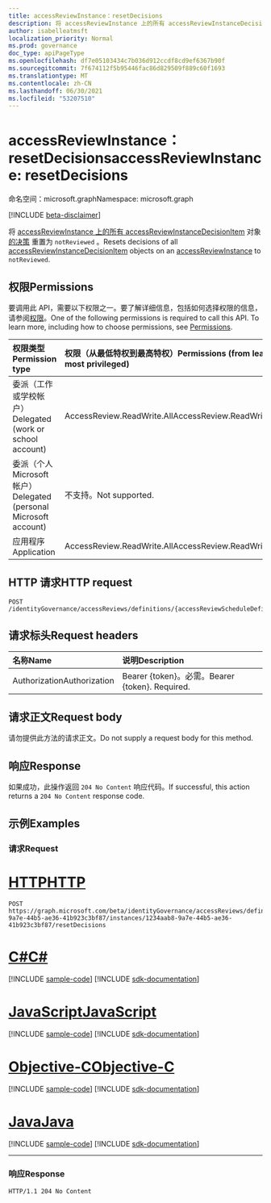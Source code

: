 ```yaml
---
title: accessReviewInstance：resetDecisions
description: 将 accessReviewInstance 上的所有 accessReviewInstanceDecisionItem 对象重置为 `notReviewed` 。
author: isabelleatmsft
localization_priority: Normal
ms.prod: governance
doc_type: apiPageType
ms.openlocfilehash: df7e05103434c7b036d912ccdf8cd9ef6367b90f
ms.sourcegitcommit: 7f674112f5b95446fac86d829509f889c60f1693
ms.translationtype: MT
ms.contentlocale: zh-CN
ms.lasthandoff: 06/30/2021
ms.locfileid: "53207510"
---
```

# <a name="accessreviewinstance-resetdecisions"></a><span data-ttu-id="9f4c5-103">accessReviewInstance：resetDecisions</span><span class="sxs-lookup"><span data-stu-id="9f4c5-103">accessReviewInstance: resetDecisions</span></span>
<span data-ttu-id="9f4c5-104">命名空间：microsoft.graph</span><span class="sxs-lookup"><span data-stu-id="9f4c5-104">Namespace: microsoft.graph</span></span>

[!INCLUDE [beta-disclaimer](../../includes/beta-disclaimer.md)]

<span data-ttu-id="9f4c5-105">将 [accessReviewInstance 上的所有 accessReviewInstanceDecisionItem](../resources/accessreviewinstancedecisionitem.md) 对象 [的决策](../resources/accessreviewinstance.md) 重置为 `notReviewed` 。</span><span class="sxs-lookup"><span data-stu-id="9f4c5-105">Resets decisions of all [accessReviewInstanceDecisionItem](../resources/accessreviewinstancedecisionitem.md) objects on an [accessReviewInstance](../resources/accessreviewinstance.md) to `notReviewed`.</span></span>

## <a name="permissions"></a><span data-ttu-id="9f4c5-106">权限</span><span class="sxs-lookup"><span data-stu-id="9f4c5-106">Permissions</span></span>
<span data-ttu-id="9f4c5-p101">要调用此 API，需要以下权限之一。要了解详细信息，包括如何选择权限的信息，请参阅[权限](/graph/permissions-reference)。</span><span class="sxs-lookup"><span data-stu-id="9f4c5-p101">One of the following permissions is required to call this API. To learn more, including how to choose permissions, see [Permissions](/graph/permissions-reference).</span></span>

|<span data-ttu-id="9f4c5-109">权限类型</span><span class="sxs-lookup"><span data-stu-id="9f4c5-109">Permission type</span></span>|<span data-ttu-id="9f4c5-110">权限（从最低特权到最高特权）</span><span class="sxs-lookup"><span data-stu-id="9f4c5-110">Permissions (from least to most privileged)</span></span>|
|:---|:---|
|<span data-ttu-id="9f4c5-111">委派（工作或学校帐户）</span><span class="sxs-lookup"><span data-stu-id="9f4c5-111">Delegated (work or school account)</span></span>|<span data-ttu-id="9f4c5-112">AccessReview.ReadWrite.All</span><span class="sxs-lookup"><span data-stu-id="9f4c5-112">AccessReview.ReadWrite.All</span></span>|
|<span data-ttu-id="9f4c5-113">委派（个人 Microsoft 帐户）</span><span class="sxs-lookup"><span data-stu-id="9f4c5-113">Delegated (personal Microsoft account)</span></span>|<span data-ttu-id="9f4c5-114">不支持。</span><span class="sxs-lookup"><span data-stu-id="9f4c5-114">Not supported.</span></span>|
|<span data-ttu-id="9f4c5-115">应用程序</span><span class="sxs-lookup"><span data-stu-id="9f4c5-115">Application</span></span>|<span data-ttu-id="9f4c5-116">AccessReview.ReadWrite.All</span><span class="sxs-lookup"><span data-stu-id="9f4c5-116">AccessReview.ReadWrite.All</span></span>|

## <a name="http-request"></a><span data-ttu-id="9f4c5-117">HTTP 请求</span><span class="sxs-lookup"><span data-stu-id="9f4c5-117">HTTP request</span></span>

<!-- {
  "blockType": "ignored"
}
-->
``` http
POST /identityGovernance/accessReviews/definitions/{accessReviewScheduleDefinitionId}/instances/{accessReviewInstanceId}/resetDecisions
```

## <a name="request-headers"></a><span data-ttu-id="9f4c5-118">请求标头</span><span class="sxs-lookup"><span data-stu-id="9f4c5-118">Request headers</span></span>
|<span data-ttu-id="9f4c5-119">名称</span><span class="sxs-lookup"><span data-stu-id="9f4c5-119">Name</span></span>|<span data-ttu-id="9f4c5-120">说明</span><span class="sxs-lookup"><span data-stu-id="9f4c5-120">Description</span></span>|
|:---|:---|
|<span data-ttu-id="9f4c5-121">Authorization</span><span class="sxs-lookup"><span data-stu-id="9f4c5-121">Authorization</span></span>|<span data-ttu-id="9f4c5-p102">Bearer {token}。必需。</span><span class="sxs-lookup"><span data-stu-id="9f4c5-p102">Bearer {token}. Required.</span></span>|

## <a name="request-body"></a><span data-ttu-id="9f4c5-124">请求正文</span><span class="sxs-lookup"><span data-stu-id="9f4c5-124">Request body</span></span>
<span data-ttu-id="9f4c5-125">请勿提供此方法的请求正文。</span><span class="sxs-lookup"><span data-stu-id="9f4c5-125">Do not supply a request body for this method.</span></span>

## <a name="response"></a><span data-ttu-id="9f4c5-126">响应</span><span class="sxs-lookup"><span data-stu-id="9f4c5-126">Response</span></span>

<span data-ttu-id="9f4c5-127">如果成功，此操作返回 `204 No Content` 响应代码。</span><span class="sxs-lookup"><span data-stu-id="9f4c5-127">If successful, this action returns a `204 No Content` response code.</span></span>

## <a name="examples"></a><span data-ttu-id="9f4c5-128">示例</span><span class="sxs-lookup"><span data-stu-id="9f4c5-128">Examples</span></span>

### <a name="request"></a><span data-ttu-id="9f4c5-129">请求</span><span class="sxs-lookup"><span data-stu-id="9f4c5-129">Request</span></span>

# <a name="http"></a>[<span data-ttu-id="9f4c5-130">HTTP</span><span class="sxs-lookup"><span data-stu-id="9f4c5-130">HTTP</span></span>](#tab/http)
<!-- {
  "blockType": "request",
  "name": "accessreviewinstance_resetdecisions"
}
-->
``` http
POST https://graph.microsoft.com/beta/identityGovernance/accessReviews/definitions/0185aab8-9a7e-44b5-ae36-41b923c3bf87/instances/1234aab8-9a7e-44b5-ae36-41b923c3bf87/resetDecisions
```
# <a name="c"></a>[<span data-ttu-id="9f4c5-131">C#</span><span class="sxs-lookup"><span data-stu-id="9f4c5-131">C#</span></span>](#tab/csharp)
[!INCLUDE [sample-code](../includes/snippets/csharp/accessreviewinstance-resetdecisions-csharp-snippets.md)]
[!INCLUDE [sdk-documentation](../includes/snippets/snippets-sdk-documentation-link.md)]

# <a name="javascript"></a>[<span data-ttu-id="9f4c5-132">JavaScript</span><span class="sxs-lookup"><span data-stu-id="9f4c5-132">JavaScript</span></span>](#tab/javascript)
[!INCLUDE [sample-code](../includes/snippets/javascript/accessreviewinstance-resetdecisions-javascript-snippets.md)]
[!INCLUDE [sdk-documentation](../includes/snippets/snippets-sdk-documentation-link.md)]

# <a name="objective-c"></a>[<span data-ttu-id="9f4c5-133">Objective-C</span><span class="sxs-lookup"><span data-stu-id="9f4c5-133">Objective-C</span></span>](#tab/objc)
[!INCLUDE [sample-code](../includes/snippets/objc/accessreviewinstance-resetdecisions-objc-snippets.md)]
[!INCLUDE [sdk-documentation](../includes/snippets/snippets-sdk-documentation-link.md)]

# <a name="java"></a>[<span data-ttu-id="9f4c5-134">Java</span><span class="sxs-lookup"><span data-stu-id="9f4c5-134">Java</span></span>](#tab/java)
[!INCLUDE [sample-code](../includes/snippets/java/accessreviewinstance-resetdecisions-java-snippets.md)]
[!INCLUDE [sdk-documentation](../includes/snippets/snippets-sdk-documentation-link.md)]

---



### <a name="response"></a><span data-ttu-id="9f4c5-135">响应</span><span class="sxs-lookup"><span data-stu-id="9f4c5-135">Response</span></span>
<!-- {
  "blockType": "response",
  "truncated": true
}
-->
``` http
HTTP/1.1 204 No Content
```
